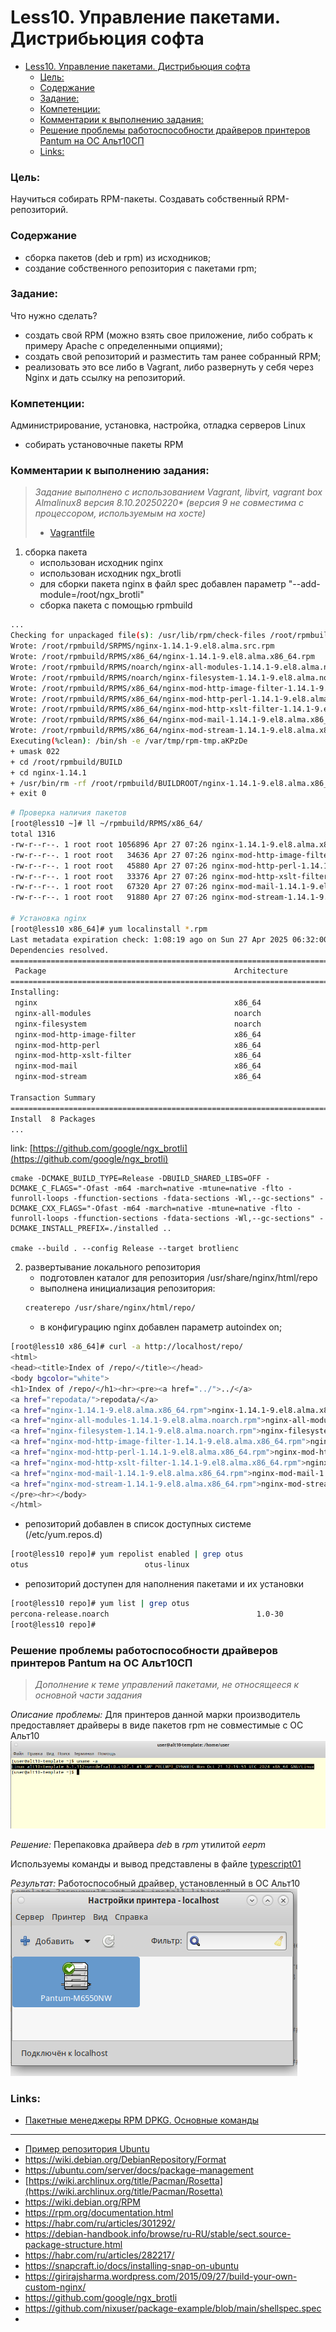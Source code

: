 # Less10. Управление пакетами. Дистрибьюция софта 
- [Less10. Управление пакетами. Дистрибьюция софта](#less10-управление-пакетами-дистрибьюция-софта)
    - [Цель:](#цель)
    - [Содержание](#содержание)
    - [Задание:](#задание)
    - [Компетенции:](#компетенции)
    - [Комментарии к выполнению задания:](#комментарии-к-выполнению-задания)
    - [Решение проблемы работоспособности драйверов принтеров Pantum на ОС Альт10СП](#решение-проблемы-работоспособности-драйверов-принтеров-pantum-на-ос-альт10сп)
    - [Links:](#links)

### Цель: 
Научиться собирать RPM-пакеты.
Создавать собственный RPM-репозиторий.

### Содержание
- сборка пакетов (deb и rpm) из исходников;
- создание собственного репозитория с пакетами rpm;

### Задание:
Что нужно сделать?

  -  создать свой RPM (можно взять свое приложение, либо собрать к примеру Apache с определенными опциями);
  -  cоздать свой репозиторий и разместить там ранее собранный RPM;
  -  реализовать это все либо в Vagrant, либо развернуть у себя через Nginx и дать ссылку на репозиторий.


### Компетенции:
Администрирование, установка, настройка, отладка серверов Linux
- собирать установочные пакеты RPM

### Комментарии к выполнению задания:
> _Задание выполнено c использованием Vagrant, libvirt, vagrant box Almalinux8 версия 8.10.20250220* (версия 9 не совместима с процессором, используемым на хосте)_
> - [Vagrantfile](./vagrant/Vagrantfile)

1. сборка пакета
   - использован исходник nginx
   - использован исходник ngx_brotli
   - для сборки пакета nginx в файл spec добавлен параметр "--add-module=/root/ngx_brotli"
   - сборка пакета с помощью rpmbuild

```bash
...
Checking for unpackaged file(s): /usr/lib/rpm/check-files /root/rpmbuild/BUILDROOT/nginx-1.14.1-9.el8.alma.x86_64
Wrote: /root/rpmbuild/SRPMS/nginx-1.14.1-9.el8.alma.src.rpm
Wrote: /root/rpmbuild/RPMS/x86_64/nginx-1.14.1-9.el8.alma.x86_64.rpm
Wrote: /root/rpmbuild/RPMS/noarch/nginx-all-modules-1.14.1-9.el8.alma.noarch.rpm
Wrote: /root/rpmbuild/RPMS/noarch/nginx-filesystem-1.14.1-9.el8.alma.noarch.rpm
Wrote: /root/rpmbuild/RPMS/x86_64/nginx-mod-http-image-filter-1.14.1-9.el8.alma.x86_64.rpm
Wrote: /root/rpmbuild/RPMS/x86_64/nginx-mod-http-perl-1.14.1-9.el8.alma.x86_64.rpm
Wrote: /root/rpmbuild/RPMS/x86_64/nginx-mod-http-xslt-filter-1.14.1-9.el8.alma.x86_64.rpm
Wrote: /root/rpmbuild/RPMS/x86_64/nginx-mod-mail-1.14.1-9.el8.alma.x86_64.rpm
Wrote: /root/rpmbuild/RPMS/x86_64/nginx-mod-stream-1.14.1-9.el8.alma.x86_64.rpm
Executing(%clean): /bin/sh -e /var/tmp/rpm-tmp.aKPzDe
+ umask 022
+ cd /root/rpmbuild/BUILD
+ cd nginx-1.14.1
+ /usr/bin/rm -rf /root/rpmbuild/BUILDROOT/nginx-1.14.1-9.el8.alma.x86_64
+ exit 0
```

```bash
# Проверка наличия пакетов
[root@less10 ~]# ll ~/rpmbuild/RPMS/x86_64/
total 1316
-rw-r--r--. 1 root root 1056896 Apr 27 07:26 nginx-1.14.1-9.el8.alma.x86_64.rpm
-rw-r--r--. 1 root root   34636 Apr 27 07:26 nginx-mod-http-image-filter-1.14.1-9.el8.alma.x86_64.rpm
-rw-r--r--. 1 root root   45880 Apr 27 07:26 nginx-mod-http-perl-1.14.1-9.el8.alma.x86_64.rpm
-rw-r--r--. 1 root root   33376 Apr 27 07:26 nginx-mod-http-xslt-filter-1.14.1-9.el8.alma.x86_64.rpm
-rw-r--r--. 1 root root   67320 Apr 27 07:26 nginx-mod-mail-1.14.1-9.el8.alma.x86_64.rpm
-rw-r--r--. 1 root root   91880 Apr 27 07:26 nginx-mod-stream-1.14.1-9.el8.alma.x86_64.rpm

# Установка nginx
[root@less10 x86_64]# yum localinstall *.rpm
Last metadata expiration check: 1:08:19 ago on Sun 27 Apr 2025 06:32:00 AM UTC.
Dependencies resolved.
===============================================================================================================================================================
 Package                                          Architecture                Version                                  Repository                         Size
===============================================================================================================================================================
Installing:
 nginx                                            x86_64                      1:1.14.1-9.el8.alma                      @commandline                      1.0 M
 nginx-all-modules                                noarch                      1:1.14.1-9.el8.alma                      @commandline                       22 k
 nginx-filesystem                                 noarch                      1:1.14.1-9.el8.alma                      @commandline                       23 k
 nginx-mod-http-image-filter                      x86_64                      1:1.14.1-9.el8.alma                      @commandline                       34 k
 nginx-mod-http-perl                              x86_64                      1:1.14.1-9.el8.alma                      @commandline                       45 k
 nginx-mod-http-xslt-filter                       x86_64                      1:1.14.1-9.el8.alma                      @commandline                       33 k
 nginx-mod-mail                                   x86_64                      1:1.14.1-9.el8.alma                      @commandline                       66 k
 nginx-mod-stream                                 x86_64                      1:1.14.1-9.el8.alma                      @commandline                       90 k

Transaction Summary
===============================================================================================================================================================
Install  8 Packages
...

```

link: [https://github.com/google/ngx_brotli](https://github.com/google/ngx_brotli)

``` 
cmake -DCMAKE_BUILD_TYPE=Release -DBUILD_SHARED_LIBS=OFF -DCMAKE_C_FLAGS="-Ofast -m64 -march=native -mtune=native -flto -funroll-loops -ffunction-sections -fdata-sections -Wl,--gc-sections" -DCMAKE_CXX_FLAGS="-Ofast -m64 -march=native -mtune=native -flto -funroll-loops -ffunction-sections -fdata-sections -Wl,--gc-sections" -DCMAKE_INSTALL_PREFIX=./installed ..

cmake --build . --config Release --target brotlienc
```

2. развертывание локального репозитория
   - подготовлен каталог для репозитория /usr/share/nginx/html/repo
   - выполнена инициализация репозитория:
   ```bash
   createrepo /usr/share/nginx/html/repo/
   ```
   - в конфигурацию nginx добавлен параметр autoindex on;
  ```bash
  [root@less10 x86_64]# curl -a http://localhost/repo/
<html>
<head><title>Index of /repo/</title></head>
<body bgcolor="white">
<h1>Index of /repo/</h1><hr><pre><a href="../">../</a>
<a href="repodata/">repodata/</a>                                          27-Apr-2025 07:43                   -
<a href="nginx-1.14.1-9.el8.alma.x86_64.rpm">nginx-1.14.1-9.el8.alma.x86_64.rpm</a>                 27-Apr-2025 07:43             1056896
<a href="nginx-all-modules-1.14.1-9.el8.alma.noarch.rpm">nginx-all-modules-1.14.1-9.el8.alma.noarch.rpm</a>     27-Apr-2025 07:43               22804
<a href="nginx-filesystem-1.14.1-9.el8.alma.noarch.rpm">nginx-filesystem-1.14.1-9.el8.alma.noarch.rpm</a>      27-Apr-2025 07:43               23776
<a href="nginx-mod-http-image-filter-1.14.1-9.el8.alma.x86_64.rpm">nginx-mod-http-image-filter-1.14.1-9.el8.alma.x..&gt;</a> 27-Apr-2025 07:43               34636
<a href="nginx-mod-http-perl-1.14.1-9.el8.alma.x86_64.rpm">nginx-mod-http-perl-1.14.1-9.el8.alma.x86_64.rpm</a>   27-Apr-2025 07:43               45880
<a href="nginx-mod-http-xslt-filter-1.14.1-9.el8.alma.x86_64.rpm">nginx-mod-http-xslt-filter-1.14.1-9.el8.alma.x8..&gt;</a> 27-Apr-2025 07:43               33376
<a href="nginx-mod-mail-1.14.1-9.el8.alma.x86_64.rpm">nginx-mod-mail-1.14.1-9.el8.alma.x86_64.rpm</a>        27-Apr-2025 07:43               67320
<a href="nginx-mod-stream-1.14.1-9.el8.alma.x86_64.rpm">nginx-mod-stream-1.14.1-9.el8.alma.x86_64.rpm</a>      27-Apr-2025 07:43               91880
</pre><hr></body>
</html>

  ```
   - репозиторий добавлен в список доступных системе (/etc/yum.repos.d)
```bash
[root@less10 repo]# yum repolist enabled | grep otus
otus                          otus-linux
```
   - репозиторий доступен для наполнения пакетами и их установки 
```bash
[root@less10 repo]# yum list | grep otus
percona-release.noarch                                 1.0-30                                                     @otus                     
[root@less10 repo]# 

```

### Решение проблемы работоспособности драйверов принтеров Pantum на ОС Альт10СП
> _Дополнение к теме управлений пакетами, не относящееся к основной части задания_

_Описание проблемы:_ 
Для принтеров данной марки производитель предоставляет драйверы в виде пакетов rpm не совместимые с ОС Альт10
![alt10](./appendix/Screenshot_49.png)

_Решение:_ 
Перепаковка драйвера _deb_ в _rpm_ утилитой _eepm_

Используемы команды и вывод представлены в файле [typescript01](./appendix/typescript01)

_Результат:_ Работоспособный драйвер, установленный в ОС Альт10
![printer](./appendix/alt10_printer_manager.png)

### Links:

- [Пакетные менеджеры RPM DPKG. Основные команды](./appendix/less10.md)
---
- [Пример репозитория Ubuntu](http://ru.archive.ubuntu.com/ubuntu/)
- [https://wiki.debian.org/DebianRepository/Format  ](https://wiki.debian.org/DebianRepository/Format)
- [https://ubuntu.com/server/docs/package-management ](https://ubuntu.com/server/docs/package-management)
- [https://wiki.archlinux.org/title/Pacman/Rosetta](https://wiki.archlinux.org/title/Pacman/Rosetta)
- [https://wiki.debian.org/RPM  ](https://wiki.debian.org/RPM  )
- [https://rpm.org/documentation.html  ](https://rpm.org/documentation.html)
- [https://habr.com/ru/articles/301292/   ](https://habr.com/ru/articles/301292/   )
- [https://debian-handbook.info/browse/ru-RU/stable/sect.source-package-structure.html  ](https://debian-handbook.info/browse/ru-RU/stable/sect.source-package-structure.html  )
- [https://habr.com/ru/articles/282217/  ](https://habr.com/ru/articles/282217/  )
- [https://snapcraft.io/docs/installing-snap-on-ubuntu ](https://snapcraft.io/docs/installing-snap-on-ubuntu )
- [https://girirajsharma.wordpress.com/2015/09/27/build-your-own-custom-nginx/ ](https://girirajsharma.wordpress.com/2015/09/27/build-your-own-custom-nginx/ )
- [https://github.com/google/ngx_brotli ](https://github.com/google/ngx_brotli )
- [https://github.com/nixuser/package-example/blob/main/shellspec.spec ](https://github.com/nixuser/package-example/blob/main/shellspec.spec )
- 

